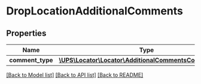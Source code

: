 # DropLocationAdditionalComments

## Properties
Name | Type | Description | Notes
------------ | ------------- | ------------- | -------------
**comment_type** | [**\UPS\Locator\Locator\AdditionalCommentsCommentType[]**](AdditionalCommentsCommentType.md) |  | 

[[Back to Model list]](../../README.md#documentation-for-models) [[Back to API list]](../../README.md#documentation-for-api-endpoints) [[Back to README]](../../README.md)

